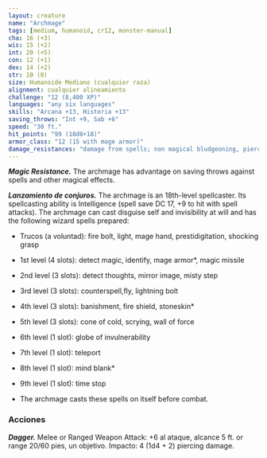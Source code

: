 ```yaml
---
layout: creature
name: "Archmage"
tags: [medium, humanoid, cr12, monster-manual]
cha: 16 (+3)
wis: 15 (+2)
int: 20 (+5)
con: 12 (+1)
dex: 14 (+2)
str: 10 (0)
size: Humanoide Mediano (cualquier raza)
alignment: cualquier alineamiento
challenge: "12 (8,400 XP)"
languages: "any six languages"
skills: "Arcana +13, Historia +13"
saving_throws: "Int +9, Sab +6"
speed: "30 ft."
hit_points: "99 (18d8+18)"
armor_class: "12 (15 with mage armor)"
damage_resistances: "damage from spells; non magical bludgeoning, piercing, and slashing (from stoneskin)"
---
```


***Magic Resistance.*** The archmage has advantage on saving throws against spells and other magical effects.

***Lanzamiento de conjuros.*** The archmage is an 18th-level spellcaster. Its spellcasting ability is Intelligence (spell save DC 17, +9 to hit with spell attacks). The archmage can cast disguise self and invisibility at will and has the following wizard spells prepared:

* Trucos (a voluntad): fire bolt, light, mage hand, prestidigitation, shocking grasp

* 1st level (4 slots): detect magic, identify, mage armor*, magic missile

* 2nd level (3 slots): detect thoughts, mirror image, misty step

* 3rd level (3 slots): counterspell,fly, lightning bolt

* 4th level (3 slots): banishment, fire shield, stoneskin*

* 5th level (3 slots): cone of cold, scrying, wall of force

* 6th level (1 slot): globe of invulnerability

* 7th level (1 slot): teleport

* 8th level (1 slot): mind blank*

* 9th level (1 slot): time stop

* The archmage casts these spells on itself before combat.

### Acciones

***Dagger.*** Melee or Ranged Weapon Attack: +6 al ataque, alcance 5 ft. or range 20/60 pies, un objetivo. Impacto: 4 (1d4 + 2) piercing damage.